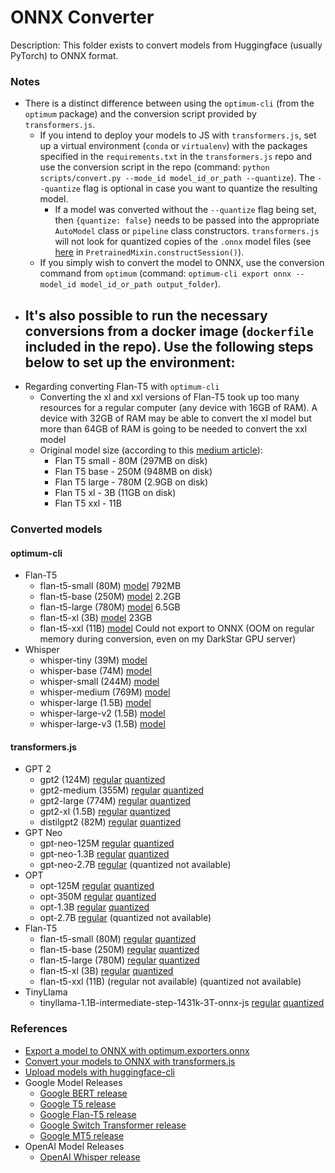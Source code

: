# ONNX Converter

Description: This folder exists to convert models from Huggingface (usually PyTorch) to ONNX format.


### Notes

 - There is a distinct difference between using the `optimum-cli` (from the `optimum` package) and the conversion script provided by `transformers.js`. 
     - If you intend to deploy your models to JS with `transformers.js`, set up a virtual environment (`conda` or `virtualenv`) with the packages specified in the `requirements.txt` in the `transformers.js` repo and use the conversion script in the repo (command: `python scripts/convert.py --mode_id model_id_or_path --quantize`). The `--quantize` flag is optional in case you want to quantize the resulting model. 
         - If a model was converted without the `--quantize` flag being set, then `{quantize: false}` needs to be passed into the appropriate `AutoModel` class or `pipeline` class constructors. `transformers.js` will not look for quantized copies of the `.onnx` model files (see [here](https://github.com/xenova/transformers.js/blob/main/src/models.js#L123) in `PretrainedMixin.constructSession()`).
     - If you simply wish to convert the model to ONNX, use the conversion command from `optimum` (command: `optimum-cli export onnx --model_id model_id_or_path output_folder`).
 - It's also possible to run the necessary conversions from a docker image (`dockerfile` included in the repo). Use the following steps below to set up the environment:
     - 
 - Regarding converting Flan-T5 with `optimum-cli`
     - Converting the xl and xxl versions of Flan-T5 took up too many resources for a regular computer (any device with 16GB of RAM). A device with 32GB of RAM may be able to convert the xl model but more than 64GB of RAM is going to be needed to convert the xxl model
     - Original model size (according to this [medium article](https://medium.com/@koki_noda/try-language-models-with-python-google-ais-flan-t5-ba72318d3be6)):
         - Flan T5 small - 80M (297MB on disk)
         - Flan T5 base - 250M (948MB on disk)
         - Flan T5 large - 780M (2.9GB on disk)
         - Flan T5 xl - 3B (11GB on disk)
         - Flan T5 xxl - 11B


### Converted models

#### optimum-cli

 - Flan-T5
     - flan-t5-small (80M) [model](https://huggingface.co/dmmagdal/flan-t5-small-onnx) 792MB
     - flan-t5-base (250M) [model](https://huggingface.co/dmmagdal/flan-t5-base-onnx) 2.2GB
     - flan-t5-large (780M) [model](https://huggingface.co/dmmagdal/flan-t5-large-onnx) 6.5GB
     - flan-t5-xl (3B) [model](https://huggingface.co/dmmagdal/flan-t5-xl-onnx) 23GB
     - flan-t5-xxl (11B) [model](https://huggingface.co/dmmagdal/flan-t5-xxl-onnx) Could not export to ONNX (OOM on regular memory during conversion, even on my DarkStar GPU server)
 - Whisper
     - whisper-tiny (39M) [model](https://huggingface.co/dmmagdal/whisper-tiny-onnx)
     - whisper-base (74M) [model](https://huggingface.co/dmmagdal/whisper-base-onnx)
     - whisper-small (244M) [model](https://huggingface.co/dmmagdal/whisper-small-onnx)
     - whisper-medium (769M) [model](https://huggingface.co/dmmagdal/whisper-medium-onnx)
     - whisper-large (1.5B) [model](https://huggingface.co/dmmagdal/whisper-large-onnx)
     - whisper-large-v2 (1.5B) [model](https://huggingface.co/dmmagdal/whisper-large-v2-onnx)
     - whisper-large-v3 (1.5B) [model](https://huggingface.co/dmmagdal/whisper-large-v3-onnx)


#### transformers.js

 - GPT 2
     - gpt2 (124M) [regular](https://huggingface.co/dmmagdal/gpt2-onnx-js) [quantized](https://huggingface.co/dmmagdal/gpt2-onnx-js-quantized)
     - gpt2-medium (355M) [regular](https://huggingface.co/dmmagdal/gpt2-medium-onnx-js) [quantized](https://huggingface.co/dmmagdal/gpt2-medium-onnx-js-quantized)
     - gpt2-large (774M) [regular](https://huggingface.co/dmmagdal/gpt2-large-onnx-js) [quantized](https://huggingface.co/dmmagdal/gpt2-large-onnx-js-quantized)
     - gpt2-xl (1.5B) [regular](https://huggingface.co/dmmagdal/gpt2-xl-onnx-js) [quantized](https://huggingface.co/dmmagdal/gpt2-xl-onnx-js-quantized)
     - distilgpt2 (82M) [regular](https://huggingface.co/dmmagdal/distilgpt2-onnx-js) [quantized](https://huggingface.co/dmmagdal/distilgpt2-onnx-js-quantized)
 - GPT Neo
     - gpt-neo-125M [regular](https://huggingface.co/dmmagdal/gpt-neo-125M-onnx-js) [quantized](https://huggingface.co/dmmagdal/gpt-neo-125M-onnx-js-quantized)
     - gpt-neo-1.3B [regular](https://huggingface.co/dmmagdal/gpt-neo-1.3B-onnx-js) [quantized](https://huggingface.co/dmmagdal/gpt-neo-1.3B-onnx-js-quantized)
     - gpt-neo-2.7B [regular](https://huggingface.co/dmmagdal/gpt-neo-2.7B-onnx-js) (quantized not available)
 - OPT
     - opt-125M [regular](https://huggingface.co/dmmagdal/opt-125m-onnx-js) [quantized](https://huggingface.co/dmmagdal/opt-125m-onnx-js-quantized)
     - opt-350M [regular](https://huggingface.co/dmmagdal/opt-350m-onnx-js) [quantized](https://huggingface.co/dmmagdal/opt-350m-onnx-js-quantized)
     - opt-1.3B [regular](https://huggingface.co/dmmagdal/opt-1.3b-onnx-js) [quantized](https://huggingface.co/dmmagdal/opt-1.3b-onnx-js-quantized)
     - opt-2.7B [regular](https://huggingface.co/dmmagdal/opt-2.7b-onnx-js) (quantized not available)
 - Flan-T5
     - flan-t5-small (80M) [regular](https://huggingface.co/dmmagdal/flan-t5-small-onnx-js) [quantized](https://huggingface.co/dmmagdal/flan-t5-small-onnx-js-quantized)
     - flan-t5-base (250M) [regular](https://huggingface.co/dmmagdal/flan-t5-base-onnx-js) [quantized](https://huggingface.co/dmmagdal/flan-t5-base-onnx-js-quantized)
     - flan-t5-large (780M) [regular](https://huggingface.co/dmmagdal/flan-t5-large-onnx-js) [quantized](https://huggingface.co/dmmagdal/flan-t5-large-onnx-js-quantized)
     - flan-t5-xl (3B) [regular](https://huggingface.co/dmmagdal/flan-t5-xl-onnx-js) [quantized](https://huggingface.co/dmmagdal/flan-t5-xl-onnx-js-quantized)
     - flan-t5-xxl (11B) (regular not available) (quantized not available)
 - TinyLlama
     - tinyllama-1.1B-intermediate-step-1431k-3T-onnx-js [regular](https://huggingface.co/dmmagdal/tinyllama-1.1B-intermediate-step-1431k-3T-onnx-js) [quantized](https://huggingface.co/dmmagdal/tinyllama-1.1B-intermediate-step-1431k-3T-onnx-js)


### References

 - [Export a model to ONNX with optimum.exporters.onnx](https://huggingface.co/docs/optimum/exporters/onnx/usage_guides/export_a_model)
 - [Convert your models to ONNX with transformers.js](https://huggingface.co/docs/transformers.js/custom_usage#convert-your-models-to-onnx)
 - [Upload models with huggingface-cli](https://huggingface.co/docs/huggingface_hub/guides/upload)
 - Google Model Releases
     - [Google BERT release](https://huggingface.co/collections/google/bert-release-64ff5e7a4be99045d1896dbc)
     - [Google T5 release](https://huggingface.co/collections/google/t5-release-65005e7c520f8d7b4d037918)
     - [Google Flan-T5 release](https://huggingface.co/collections/google/flan-t5-release-65005c39e3201fff885e22fb)
     - [Google Switch Transformer release](https://huggingface.co/collections/google/switch-transformers-release-6548c35c6507968374b56d1f)
     - [Google MT5 release](https://huggingface.co/collections/google/switch-transformers-release-6548c35c6507968374b56d1f)
 - OpenAI Model Releases
     - [OpenAI Whisper release](https://huggingface.co/collections/openai/whisper-release-6501bba2cf999715fd953013)